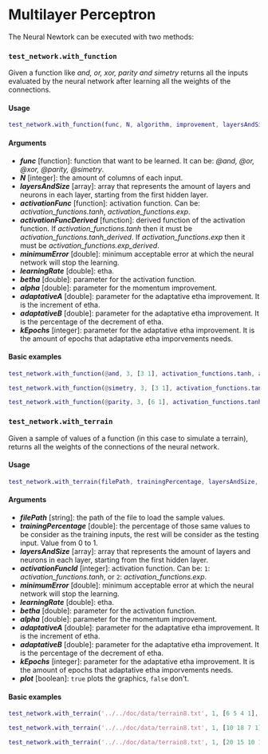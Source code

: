 # Multilayer Perceptron

The Neural Newtork can be executed with two methods:

### `test_network.with_function`

Given a function like *and, or, xor, parity and simetry* returns all the inputs evaluated by the neural network after learning all the weights of the connections.

#### Usage

```matlab
test_network.with_function(func, N, algorithm, improvement, layersAndSize, activationFunc, activationFuncDerived, minimumError, learningRate, betha, alpha, adaptativeA, adaptativeB, kEpochs)
```

#### Arguments

- ***func*** [function]: function that want to be learned. It can be: *@and, @or, @xor, @parity, @simetry*.
- ***N*** [integer]: the amount of columns of each input.
- ***layersAndSize*** [array]: array that represents the amount of layers and neurons in each layer, starting from the first hidden layer.
- ***activationFunc*** [function]: activation function. Can be: *activation_functions.tanh*, *activation_functions.exp*.
- ***activationFuncDerived*** [function]: derived function of the activation function. If *activation_functions.tanh* then it must be *activation_functions.tanh_derived*. If *activation_functions.exp* then it must be *activation_functions.exp_derived*.
- ***minimumError*** [double]: minimum acceptable error at which the neural network will stop the learning.
- ***learningRate*** [double]: etha.
- ***betha*** [double]: parameter for the activation function.
- ***alpha*** [double]: parameter for the momentum improvement.
- ***adaptativeA*** [double]: parameter for the adaptative etha improvement. It is the increment of etha.
- ***adaptativeB*** [double]: parameter for the adaptative etha improvement. It is the percentage of the decrement of etha.
- ***kEpochs*** [integer]: parameter for the adaptative etha improvement. It is the amount of epochs that adaptative etha imporvements needs.

#### Basic examples

```matlab
test_network.with_function(@and, 3, [3 1], activation_functions.tanh, activation_functions.tanh_derived, 0.01, 0.5, 0.1, 0, 0.1, 0.1, 2)

test_network.with_function(@simetry, 3, [3 1], activation_functions.tanh, activation_functions.tanh_derived, 0.01, 0.1, 0.55, 0, 0.1, 0.1, 2)

test_network.with_function(@parity, 3, [6 1], activation_functions.tanh, activation_functions.tanh_derived, 0.01, 0.1, 0.55, 0.4, 0.1, 0.1, 2)
```

### `test_network.with_terrain`

Given a sample of values of a function (in this case to simulate a terrain), returns all the weights of the connections of the neural network.

#### Usage

```matlab
test_network.with_terrain(filePath, trainingPercentage, layersAndSize, activationFuncId, minimumError, learningRate, betha, alpha, adaptativeA, adaptativeB, kEpochs, plot)
```

#### Arguments

- ***filePath*** [string]: the path of the file to load the sample values.
- ***trainingPercentage*** [double]: the percentage of those same values to be consider as the training inputs, the rest will be consider as the testing input. Value from 0 to 1.
- ***layersAndSize*** [array]: array that represents the amount of layers and neurons in each layer, starting from the first hidden layer.
- ***activationFuncId*** [integer]: activation function. Can be: `1`: *activation_functions.tanh*, or `2`:  *activation_functions.exp*.
- ***minimumError*** [double]: minimum acceptable error at which the neural network will stop the learning.
- ***learningRate*** [double]: etha.
- ***betha*** [double]: parameter for the activation function.
- ***alpha*** [double]: parameter for the momentum improvement.
- ***adaptativeA*** [double]: parameter for the adaptative etha improvement. It is the increment of etha.
- ***adaptativeB*** [double]: parameter for the adaptative etha improvement. It is the percentage of the decrement of etha.
- ***kEpochs*** [integer]: parameter for the adaptative etha improvement. It is the amount of epochs that adaptative etha imporvements needs.
- ***plot*** [boolean]: `true` plots the graphics, `false` don't.

#### Basic examples

```matlab
test_network.with_terrain('../../doc/data/terrain8.txt', 1, [6 5 4 1], 1, 0.00001, 0.05, 0.75, 0, 0, 0, 0, true)

test_network.with_terrain('../../doc/data/terrain8.txt', 1, [10 18 7 1], 1, 0.0001, 0.05, 0.75, 0, 0, 0, 0, true)

test_network.with_terrain('../../doc/data/terrain8.txt', 1, [20 15 10 1], 1, 0.0001, 0.05, 0.75, 0.5, 0, 0, 0, false)
```
